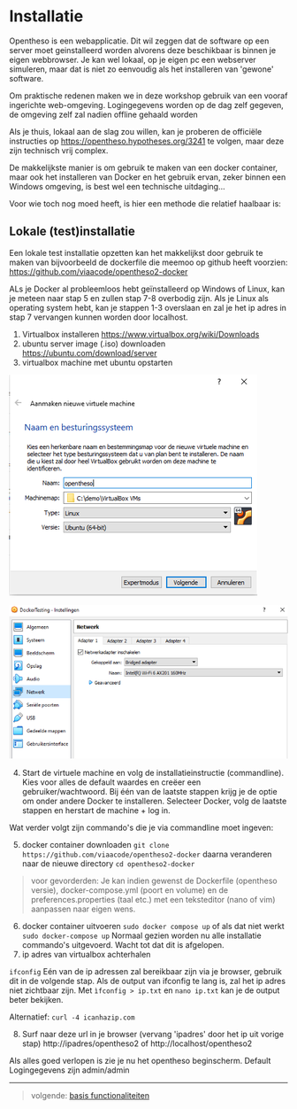 # Installatie

Opentheso is een webapplicatie. Dit wil zeggen dat de software op een server moet geinstalleerd worden alvorens deze beschikbaar is binnen je eigen webbrowser. Je kan wel lokaal, op je eigen pc een webserver simuleren, maar dat is niet zo eenvoudig als het installeren van 'gewone' software.

Om praktische redenen maken we in deze workshop gebruik van een vooraf ingerichte web-omgeving. Logingegevens worden op de dag zelf gegeven, de omgeving zelf zal nadien offline gehaald worden

Als je thuis, lokaal aan de slag zou willen, kan je proberen de officiële instructies op https://opentheso.hypotheses.org/3241 te volgen, maar deze zijn technisch vrij complex.

De makkelijkste manier is om gebruik te maken van een docker container, maar ook het installeren van Docker en het gebruik ervan, zeker binnen een Windows omgeving, is best wel een technische uitdaging...

Voor wie toch nog moed heeft, is hier een methode die relatief haalbaar is:

## Lokale (test)installatie

Een lokale test installatie opzetten kan het makkelijkst door gebruik te maken van bijvoorbeeld de dockerfile die meemoo op github heeft voorzien:
https://github.com/viaacode/opentheso2-docker

ALs je Docker al probleemloos hebt geïnstalleerd op Windows of Linux, kan je meteen naar stap 5 en zullen stap 7-8 overbodig zijn.
Als je Linux als operating system hebt, kan je stappen 1-3 overslaan en zal je het ip adres in stap 7 vervangen kunnen worden door localhost.

1. Virtualbox installeren https://www.virtualbox.org/wiki/Downloads
2. ubuntu server image (.iso) downloaden https://ubuntu.com/download/server
3. virtualbox machine met ubuntu opstarten


  
  ![settingsVirtualBox](assets/virtualbox_machine.bmp)

  ![settingsVirtualBox](assets/virtualbox_machine_bridgednetwork.bmp)

4. Start de virtuele machine en volg de installatieinstructie (commandline). Kies voor alles de default waardes en creëer een gebruiker/wachtwoord. Bij één van de laatste stappen krijg je de optie om onder andere Docker te installeren. Selecteer Docker, volg de laatste stappen en herstart de machine + log in.

  Wat verder volgt zijn commando's die je via commandline moet ingeven:

5. docker container downloaden ```git clone https://github.com/viaacode/opentheso2-docker```
  daarna veranderen naar de nieuwe directory
  ```cd opentheso2-docker```

  > voor gevorderden: Je kan indien gewenst de Dockerfile (opentheso versie), docker-compose.yml (poort en volume) en de preferences.properties (taal etc.) met een teksteditor (nano of vim) aanpassen naar eigen wens.

6. docker container uitvoeren ```sudo docker compose up``` of als dat niet werkt ```sudo docker-compose up```
  Normaal gezien worden nu alle installatie commando's uitgevoerd. Wacht tot dat dit is afgelopen.
7. ip adres van virtualbox achterhalen

  ```ifconfig``` Eén van de ip adressen zal bereikbaar zijn via je browser, gebruik dit in de volgende stap. 
  Als de output van ifconfig te lang is, zal het ip adres niet zichtbaar zijn. Met ```ìfconfig > ip.txt``` en ```nano ip.txt``` kan je de output beter bekijken. 
  
  Alternatief: ```curl -4 icanhazip.com```

8. Surf naar deze url in je browser (vervang 'ipadres' door het ip uit vorige stap) http://ipadres/opentheso2 of http://localhost/opentheso2


Als alles goed verlopen is zie je nu het opentheso beginscherm.
Default Logingegevens zijn admin/admin

---
> volgende: [basis functionaliteiten](basics.md)
